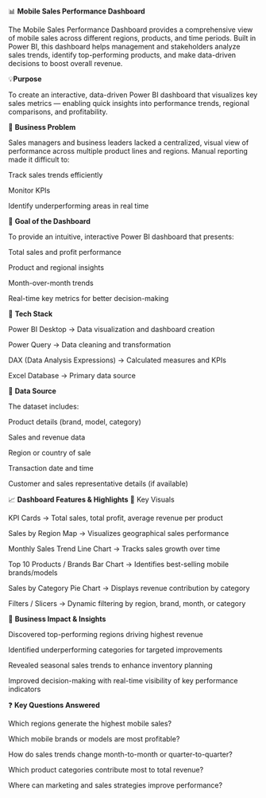 📊 **Mobile Sales Performance Dashboard**

The Mobile Sales Performance Dashboard provides a comprehensive view of mobile sales across different regions, products, and time periods.
Built in Power BI, this dashboard helps management and stakeholders analyze sales trends, identify top-performing products, and make data-driven decisions to boost overall revenue.

💡**Purpose**

To create an interactive, data-driven Power BI dashboard that visualizes key sales metrics — enabling quick insights into performance trends, regional comparisons, and profitability.

🧠 **Business Problem**

Sales managers and business leaders lacked a centralized, visual view of performance across multiple product lines and regions.
Manual reporting made it difficult to:

Track sales trends efficiently

Monitor KPIs

Identify underperforming areas in real time

🎯 **Goal of the Dashboard**

To provide an intuitive, interactive Power BI dashboard that presents:

Total sales and profit performance

Product and regional insights

Month-over-month trends

Real-time key metrics for better decision-making

🧩 **Tech Stack**

Power BI Desktop → Data visualization and dashboard creation

Power Query → Data cleaning and transformation

DAX (Data Analysis Expressions) → Calculated measures and KPIs

Excel Database → Primary data source

📂 **Data Source**

The dataset includes:

Product details (brand, model, category)

Sales and revenue data

Region or country of sale

Transaction date and time

Customer and sales representative details (if available)

📈 **Dashboard Features & Highlights**
🔹 Key Visuals

KPI Cards → Total sales, total profit, average revenue per product

Sales by Region Map → Visualizes geographical sales performance

Monthly Sales Trend Line Chart → Tracks sales growth over time

Top 10 Products / Brands Bar Chart → Identifies best-selling mobile brands/models

Sales by Category Pie Chart → Displays revenue contribution by category

Filters / Slicers → Dynamic filtering by region, brand, month, or category

💼 **Business Impact & Insights**

Discovered top-performing regions driving highest revenue

Identified underperforming categories for targeted improvements

Revealed seasonal sales trends to enhance inventory planning

Improved decision-making with real-time visibility of key performance indicators

❓ **Key Questions Answered**

Which regions generate the highest mobile sales?

Which mobile brands or models are most profitable?

How do sales trends change month-to-month or quarter-to-quarter?

Which product categories contribute most to total revenue?

Where can marketing and sales strategies improve performance?

